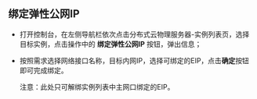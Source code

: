 ## 绑定弹性公网IP

- 打开控制台，在左侧导航栏依次点击分布式云物理服务器-实例列表页，选择目标实例，点击操作中的 **绑定弹性公网IP** 按钮，弹出信息；<br/>

- 按照需求选择网络接口名称，目标内网IP，选择可绑定的EIP，点击**确定**按钮即可完成绑定。<br/>

  注意：此处只可解绑实例列表中主网口绑定的EIP。
